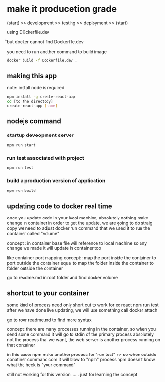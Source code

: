 # make it producetion grade

(start) >> development >> testing >> deployment >> (start)

using DOckerfile.dev

ิbut docker cannot find Dockerfile.dev

you need to run another command to build image

```bash
docker build -f Dockerfile.dev .
```
## making this app

note: install node is required

```bash
npm install -g create-react-app
cd [to the directody]
create-react-app [name]
```

## nodejs command

### startup deveopment server

```bash
npm run start
```

### run test associated with project

```bash
npm run test
```

### build a production version of application

```bash
npm run build
```

## updating code to docker real time

once you update code in your local machine, absolutely nothing make change in container 
in order to get the update, we are going to do straig copy
we need to adjust docker run command that we used it to run the container
called "volume"

concept::
in container base file will reference to local machine so any change we made it will update in container too

like container port mapping concept::
map the port inside the container to port outside the container
equal to
map the folder inside the container to folder outside the container

go to readme.md in root folder and find docker volume

## shortcut to your container

some kind of process need only short cut to work for ex react npm run test
after we have done live updating, we will use something call docker attach

go to roor readme.md to find more syntax

concept:
there are many processes running in the container, so when you send some command it will go to stdin of the primary process
absolutely not the process that we want, the web server is another process running on that container 

in this case:
npm make another process for "run test" >> so when outside conatiner command com it will blow to "npm" process
npm doesn't know what the heck is "your command"

still not working for this version....... just for learning the concept